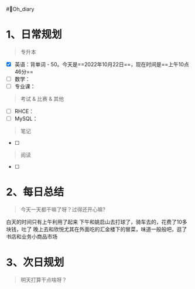 #🤪Oh_diary
# 1、日常规划

>专升本

- [x] 英语：背单词 - 50。今天是==2022年10月22日==，现在时间是==上午10点46分==
- [ ] 数学：
- [ ] 专业课：
 
>考试 & 比赛 & 其他
- [ ] RHCE：
- [ ] MySQL：

>笔记
- [ ] 

>阅读
- [ ] 


# 2、每日总结

>今天一天都干嘛了呀？过得还开心嘛?

白天的时间只有上午利用了起来
下午和姚启山去打球了，骑车去的，花费了10多块钱，吐了
晚上去和欣悦尤其在外面吃的汇金楼下的冒菜，味道一般般吧，逛了书店和业务小商品市场


# 3、次日规划

>明天打算干点啥呀？

